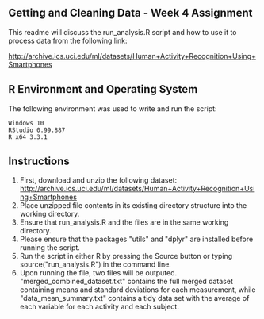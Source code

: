 ## Getting and Cleaning Data - Week 4 Assignment

This readme will discuss the run_analysis.R script and how to use it to process data from 
the following link:

http://archive.ics.uci.edu/ml/datasets/Human+Activity+Recognition+Using+Smartphones

## R Environment and Operating System

The following environment was used to write and run the script:

```
Windows 10
RStudio 0.99.887
R x64 3.3.1
```

## Instructions

1. First, download and unzip the following dataset: http://archive.ics.uci.edu/ml/datasets/Human+Activity+Recognition+Using+Smartphones
2. Place unzipped file contents in its existing directory structure into the working directory.
3. Ensure that run_analysis.R and the files are in the same working directory.
4. Please ensure that the packages "utils" and "dplyr" are installed before running the script.
5. Run the script in either R by pressing the Source button or typing source("run_analysis.R") in the command line.
6. Upon running the file, two files will be outputed. "merged_combined_dataset.txt" contains the full merged dataset containing means and standard deviations for each measurement, while "data_mean_summary.txt" contains a tidy data set with the average of each variable for each activity and each subject.